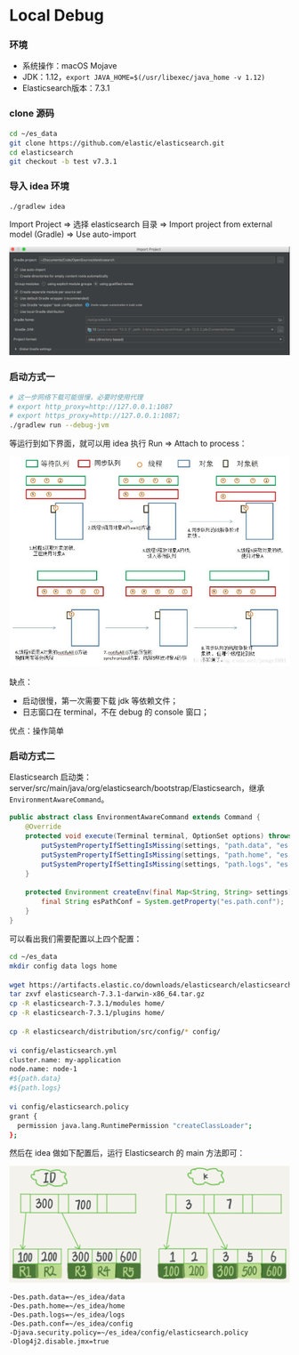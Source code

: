 # Local Debug

### 环境

* 系统操作：macOS Mojave
* JDK：1.12，`export JAVA_HOME=$(/usr/libexec/java_home -v 1.12)`
* Elasticsearch版本：7.3.1

### clone 源码

```bash
cd ~/es_data
git clone https://github.com/elastic/elasticsearch.git
cd elasticsearch
git checkout -b test v7.3.1
```

### 导入 idea 环境

```bash
./gradlew idea
```

Import Project =&gt; 选择 elasticsearch 目录 =&gt; Import project from external model \(Gradle\) =&gt; Use auto-import

![](../../.gitbook/assets/image%20%2817%29.png)

### 启动方式一

```bash
# 这一步网络下载可能很慢，必要时使用代理  
# export http_proxy=http://127.0.0.1:1087
# export https_proxy=http://127.0.0.1:1087;
./gradlew run --debug-jvm
```

等运行到如下界面，就可以用 idea 执行 Run =&gt; Attach to process：

![](../../.gitbook/assets/image%20%28111%29.png)

缺点：

* 启动很慢，第一次需要下载 jdk 等依赖文件；
* 日志窗口在 terminal，不在 debug 的 console 窗口；

优点：操作简单

### 启动方式二

Elasticsearch 启动类：server/src/main/java/org/elasticsearch/bootstrap/Elasticsearch，继承`EnvironmentAwareCommand`。

```java
public abstract class EnvironmentAwareCommand extends Command {
    @Override
    protected void execute(Terminal terminal, OptionSet options) throws Exception {
        putSystemPropertyIfSettingIsMissing(settings, "path.data", "es.path.data");
        putSystemPropertyIfSettingIsMissing(settings, "path.home", "es.path.home");
        putSystemPropertyIfSettingIsMissing(settings, "path.logs", "es.path.logs");
    }
    
    protected Environment createEnv(final Map<String, String> settings) throws UserException {
        final String esPathConf = System.getProperty("es.path.conf");
    }
}
```

可以看出我们需要配置以上四个配置：

```bash
cd ~/es_data
mkdir config data logs home

wget https://artifacts.elastic.co/downloads/elasticsearch/elasticsearch-7.3.1-darwin-x86_64.tar.gz
tar zxvf elasticsearch-7.3.1-darwin-x86_64.tar.gz
cp -R elasticsearch-7.3.1/modules home/
cp -R elasticsearch-7.3.1/plugins home/

cp -R elasticsearch/distribution/src/config/* config/

vi config/elasticsearch.yml
cluster.name: my-application
node.name: node-1
#${path.data}
#${path.logs}

vi config/elasticsearch.policy
grant {
  permission java.lang.RuntimePermission "createClassLoader";
};
```

然后在 idea 做如下配置后，运行 Elasticsearch 的 main 方法即可：

![](../../.gitbook/assets/image%20%28148%29.png)

```text
-Des.path.data=~/es_idea/data
-Des.path.home=~/es_idea/home
-Des.path.logs=~/es_idea/logs
-Des.path.conf=~/es_idea/config
-Djava.security.policy=~/es_idea/config/elasticsearch.policy
-Dlog4j2.disable.jmx=true
```

